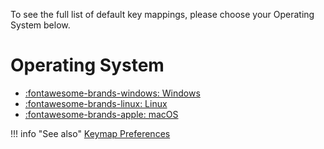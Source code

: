 To see the full list of default key mappings, please choose your Operating System below.

# Operating System
* [:fontawesome-brands-windows: Windows](windows_linux.md)
* [:fontawesome-brands-linux: Linux](windows_linux.md)
* [:fontawesome-brands-apple: macOS](mac.md)

!!! info "See also"
    [Keymap Preferences](/platform/settings/general/keymap.md)

